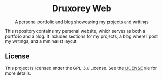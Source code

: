 <h1 align="center">Druxorey Web</h1>

<p align="center">A personal portfolio and blog showcasing my projects and writings</p>

This repository contains my personal website, which serves as both a portfolio and a blog. It includes sections for my projects, a blog where I post my writings, and a minimalist layout.

## License

This project is licensed under the GPL-3.0 License. See the [LICENSE](LICENSE) file for more details.
